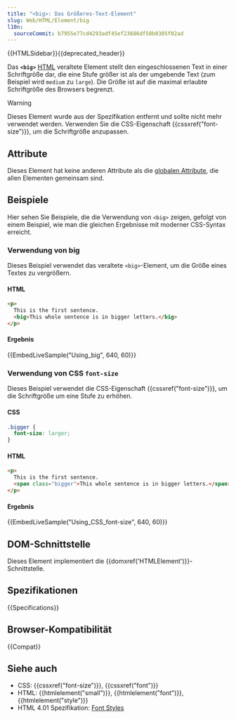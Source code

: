 ```yaml
---
title: "<big>: Das Größeres-Text-Element"
slug: Web/HTML/Element/big
l10n:
  sourceCommit: b7955e77cd4293adf45ef23686df50b0305f02ad
---
```


{{HTMLSidebar}}{{deprecated_header}}

Das **`<big>`** [HTML](/de/docs/Web/HTML) veraltete Element stellt den eingeschlossenen Text in einer Schriftgröße dar, die eine Stufe größer ist als der umgebende Text (zum Beispiel wird `medium` zu `large`). Die Größe ist auf die maximal erlaubte Schriftgröße des Browsers begrenzt.

> [!WARNING]
> Dieses Element wurde aus der Spezifikation entfernt und sollte nicht mehr verwendet werden. Verwenden Sie die CSS-Eigenschaft {{cssxref("font-size")}}, um die Schriftgröße anzupassen.

## Attribute

Dieses Element hat keine anderen Attribute als die [globalen Attribute](/de/docs/Web/HTML/Global_attributes), die allen Elementen gemeinsam sind.

## Beispiele

Hier sehen Sie Beispiele, die die Verwendung von `<big>` zeigen, gefolgt von einem Beispiel, wie man die gleichen Ergebnisse mit moderner CSS-Syntax erreicht.

### Verwendung von big

Dieses Beispiel verwendet das veraltete `<big>`-Element, um die Größe eines Textes zu vergrößern.

#### HTML

```html
<p>
  This is the first sentence.
  <big>This whole sentence is in bigger letters.</big>
</p>
```

#### Ergebnis

{{EmbedLiveSample("Using_big", 640, 60)}}

### Verwendung von CSS `font-size`

Dieses Beispiel verwendet die CSS-Eigenschaft {{cssxref("font-size")}}, um die Schriftgröße um eine Stufe zu erhöhen.

#### CSS

```css
.bigger {
  font-size: larger;
}
```

#### HTML

```html
<p>
  This is the first sentence.
  <span class="bigger">This whole sentence is in bigger letters.</span>
</p>
```

#### Ergebnis

{{EmbedLiveSample("Using_CSS_font-size", 640, 60)}}

## DOM-Schnittstelle

Dieses Element implementiert die {{domxref('HTMLElement')}}-Schnittstelle.

<!-- ## Technische Zusammenfassung -->

## Spezifikationen

{{Specifications}}

## Browser-Kompatibilität

{{Compat}}

## Siehe auch

- CSS: {{cssxref("font-size")}}, {{cssxref("font")}}
- HTML: {{htmlelement("small")}}, {{htmlelement("font")}}, {{htmlelement("style")}}
- HTML 4.01 Spezifikation: [Font Styles](https://www.w3.org/TR/html4/present/graphics.html#h-15.2)
